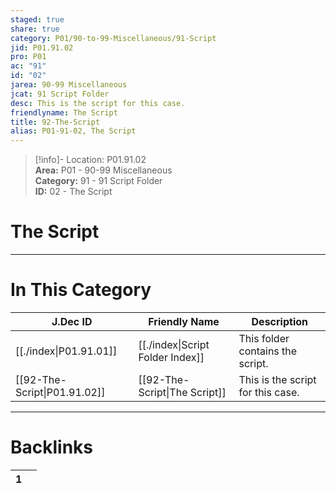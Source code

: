 ```yaml
---  
staged: true  
share: true  
category: P01/90-to-99-Miscellaneous/91-Script  
jid: P01.91.02  
pro: P01  
ac: "91"  
id: "02"  
jarea: 90-99 Miscellaneous  
jcat: 91 Script Folder  
desc: This is the script for this case.  
friendlyname: The Script  
title: 92-The-Script  
alias: P01-91-02, The Script  
---  
```

  
>[!info]- Location: P01.91.02  
>**Area:** P01 - 90-99 Miscellaneous  
>**Category:** 91 - 91 Script Folder  
>**ID:** 02 - The Script  
  
# The Script  
  
  
---  
# In This Category  
  
| J.Dec ID                                                                            | Friendly Name                                                                         | Description                       |  
| ----------------------------------------------------------------------------------- | ------------------------------------------------------------------------------------- | --------------------------------- |  
| [[./index\|P01.91.01]]         | [[./index\|Script Folder Index]] | This folder contains the script.  |  
| [[92-The-Script\|P01.91.02]] | [[92-The-Script\|The Script]]  | This is the script for this case. |  
  
  
---  
# Backlinks  
<div><table class="dataview table-view-table"><thead class="table-view-thead"><tr class="table-view-tr-header"><th class="table-view-th"><span></span><span class="dataview small-text">1</span></th><th class="table-view-th"><span></span></th></tr></thead><tbody class="table-view-tbody"></tbody></table></div>